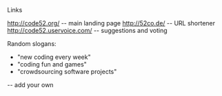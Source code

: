 
Links

http://code52.org/ -- main landing page
http://52co.de/ -- URL shortener
http://code52.uservoice.com/ -- suggestions and voting


Random slogans:

- "new coding every week"
- "coding fun and games"
- "crowdsourcing software projects"

-- add your own



